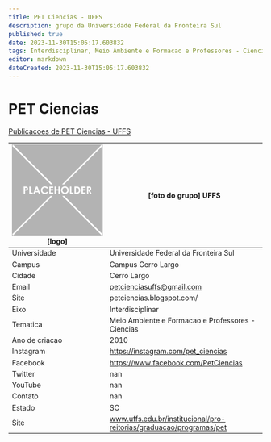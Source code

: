```yaml
---
title: PET Ciencias - UFFS
description: grupo da Universidade Federal da Fronteira Sul
published: true
date: 2023-11-30T15:05:17.603832
tags: Interdisciplinar, Meio Ambiente e Formacao e Professores - Ciencias
editor: markdown
dateCreated: 2023-11-30T15:05:17.603832
---
```


# PET Ciencias

[Publicacoes de PET Ciencias - UFFS](/atividade/194PETCienciasUFFS/feed)

| ![placeholder.png](/placeholder.png) [logo] | [foto do grupo] UFFS         |
| ------------------------------------------- | ------------------------------------------------- |
| Universidade                                | Universidade Federal da Fronteira Sul      |
| Campus                                      | Campus Cerro Largo            |
| Cidade                                      | Cerro Largo             |
| Email                                       | petcienciasuffs@gmail.com             |
| Site                                        | petciencias.blogspot.com/              |
| Eixo                                        | Interdisciplinar              |
| Tematica                                    | Meio Ambiente e Formacao e Professores - Ciencias          |
| Ano de criacao                              | 2010        |
| Instagram                                   | https://instagram.com/pet_ciencias         |
| Facebook                                    | https://www.facebook.com/PetCiencias          |
| Twitter                                     | nan           |
| YouTube                                     | nan           |
| Contato                                     | nan         |
| Estado                                      |  SC            |
| Site                                        | www.uffs.edu.br/institucional/pro-reitorias/graduacao/programas/pet |
